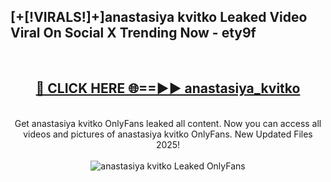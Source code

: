 <h2>[+[!VIRALS!]+]anastasiya kvitko Leaked Video Viral On Social X Trending Now - ety9f</h2>
<br>
<div align="center">
<h2><a href="https://libra.edu.pl?anastasiya_kvitko" rel="nofollow">🔴 CLICK HERE 🌐==►► anastasiya_kvitko</a></h2>
<br>
Get anastasiya kvitko OnlyFans leaked all content. Now you can access all videos and pictures of anastasiya kvitko OnlyFans. New Updated Files 2025!
<br>
<br>
<a href="https://libra.edu.pl?anastasiya_kvitko" rel="nofollow" data-target="animated-image.originalLink"><img src="https://i.ibb.co.com/WyWwxjT/player-gif2.gif" alt="anastasiya kvitko Leaked OnlyFans" style="max-width: 100%; display: inline-block;" data-target="animated-image.originalImage"></a>
</div>
<br>